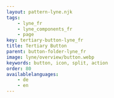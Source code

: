 ```yaml
---
layout: pattern-lyne.njk
tags: 
    - lyne_fr
    - lyne_components_fr
    - page
key: tertiary-button-lyne_fr
title: Tertiary Button
parent: button-folder-lyne_fr
image: lyne/overview/button.webp
keywords: button, icon, split, action
order: 80
availablelanguages: 
    - de
    - en
---
```

